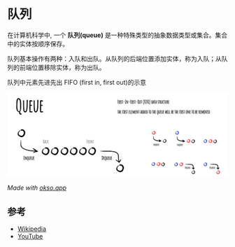 # 队列

在计算机科学中, 一个 **队列(queue)** 是一种特殊类型的抽象数据类型或集合。集合中的实体按顺序保存。

队列基本操作有两种：入队和出队。从队列的后端位置添加实体，称为入队；从队列的前端位置移除实体，称为出队。

队列中元素先进先出 FIFO (first in, first out)的示意

![Queue](./images/queue.jpeg)

_Made with [okso.app](https://okso.app)_

## 参考

- [Wikipedia](<https://en.wikipedia.org/wiki/Queue_(abstract_data_type)>)
- [YouTube](https://www.youtube.com/watch?v=wjI1WNcIntg&list=PLLXdhg_r2hKA7DPDsunoDZ-Z769jWn4R8&index=3&)
